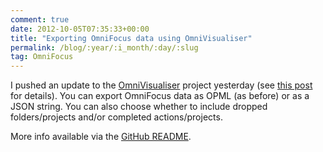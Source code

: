 ```yaml
---
comment: true
date: 2012-10-05T07:35:33+00:00
title: "Exporting OmniFocus data using OmniVisualiser"
permalink: /blog/:year/:i_month/:day/:slug
tag: OmniFocus
---
```

<p>I pushed an update to the <a href="https://github.com/mrpraline/omnivisualiser">OmniVisualiser</a> project yesterday (see <a href="http://rhydlewis.net/2012/9/3/exporting-omnifocus-as-an-opml-file">this post</a> for details). You can export OmniFocus data as OPML (as before) or as a JSON string. You can also choose whether to include dropped folders/projects and/or completed actions/projects.</p>

<p>More info available via the <a href="https://github.com/rhyd/omnivisualiser/blob/master/README.md">GitHub README</a>. </p>
